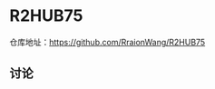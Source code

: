 # R2HUB75

仓库地址：https://github.com/RraionWang/R2HUB75

## 讨论


<script src="https://giscus.app/client.js"
        data-repo="RraionWang/R2HUB75"
        data-repo-id="R_kgDOOvt7ww"
        data-mapping="number"
        data-term="R2HUB75项目讨论"
        data-reactions-enabled="1"
        data-emit-metadata="0"
        data-input-position="bottom"
        data-theme="preferred_color_scheme"
        data-lang="zh-CN"
        crossorigin="anonymous"
        async>
</script>